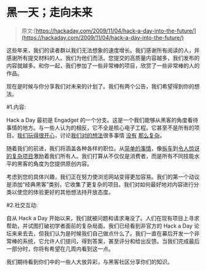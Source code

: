 # 黑一天；走向未来

> 原文:[https://hackaday.com/2009/11/04/hack-a-day-into-the-future/](https://hackaday.com/2009/11/04/hack-a-day-into-the-future/)

这些年来，我们的读者群以我们无法想象的速度增长。我们感谢所有阅读的人，并感谢所有提交材料的人。我们为他们而活。您提交的高质量内容越多，我们发布的内容就越多。和你一起，我们参加了一些非常棒的项目，欣赏了一些非常棒的人的作品。

现在是时候与你分享我们对未来的计划了。我们有两个公告，我们希望得到你的想法。

#1.内容:

Hack a Day 最初是 Engadget 的一个分支。这是一个我们能够从黑客的角度看待事情的地方。与一些人认为的相反，它不全是核心电子工程。它甚至不是所有的项目。[我们玩得很开心](http://hackaday.com/2005/11/27/xbox-360-first-impressions/#comments)，讨论[我们对](http://hackaday.com/2005/10/16/hacking-sleep/)[的想法](http://hackaday.com/2005/10/21/solderless-breadboard-transporter/)很多事情 [没有](http://hackaday.com/2006/08/23/cd-lamps-etc/) [那么复杂](http://hackaday.com/2008/07/20/simple-fish-feeder/)。

随着我们的前进，我们将涵盖各种各样的职位。从[简单的事情](http://hackaday.com/2008/06/23/add-a-second-internal-hard-drive-to-your-laptop/)，像[拆车](http://hackaday.com/2006/06/08/bluetooth-headset-teardown-guide/)到[令人惊讶的复杂项目](http://hackaday.com/2009/11/03/8-bit-device-quenches-iphone-envy/)激励着我们所有人。我们打算从不仅仅是消费者，而是所有不同技能水平的黑客的角度为您提供原创内容。

考虑到您的具体兴趣，我们正在努力使浏览网站变得更加容易。我们的第一个动议是添加“经典黑客”类别，它收集了更复杂的项目。我们对如何最好地对内容进行分类以使您的体验更好的其他想法持开放态度。

#2.社交互动:

自从 Hack a Day 开始以来，我们就被问题和请求淹没了。人们在现有项目上寻求帮助，并试图打破初学者面前的复杂局面。我们已经看到非官方的 Hack a Day 论坛来来去去，但我们认为是时候我们自己做点什么了。我们一直在幕后开发一个非常棒的系统，它允许人们提问，得到答案，甚至评分和给出反馈。当我们完成最后一部分时，你将有希望在几周内看到这一点。

我们期待看到你们中的一些人大放异彩，与黑客社区分享你们的知识。